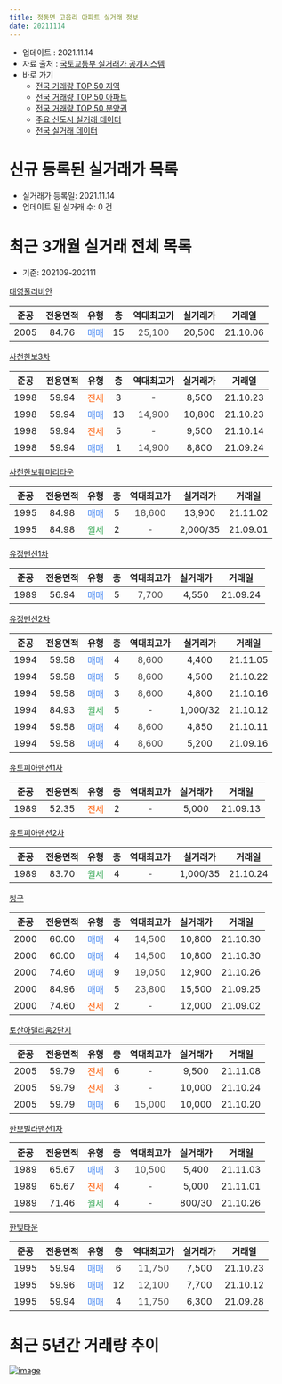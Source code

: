 ```yaml
---
title: 정동면 고읍리 아파트 실거래 정보
date: 20211114
---
```


* 업데이트 : 2021.11.14
* 자료 출처 : [국토교통부 실거래가 공개시스템](http://rt.molit.go.kr)
* 바로 가기
    * [전국 거래량 TOP 50 지역](https://apt-info.github.io/apt-trade-info/tr)
    * [전국 거래량 TOP 50 아파트](https://apt-info.github.io/apt-trade-info/ta)
    * [전국 거래량 TOP 50 분양권](https://apt-info.github.io/apt-trade-info/tb)
    * [주요 신도시 실거래 데이터](https://apt-info.github.io/apt-trade-info/newtown)
    * [전국 실거래 데이터](https://apt-info.github.io/apt-trade-info/all)



<script async src="https://pagead2.googlesyndication.com/pagead/js/adsbygoogle.js"></script>
<!-- 기본광고 -->
<ins class="adsbygoogle"
     style="display:block"
     data-ad-client="ca-pub-1142216861245946"
     data-ad-slot="4805727019"
     data-ad-format="auto"
     data-full-width-responsive="true"></ins>
<script>
     (adsbygoogle = window.adsbygoogle || []).push({});
</script>


# 신규 등록된 실거래가 목록

* 실거래가 등록일: 2021.11.14
* 업데이트 된 실거래 수: 0 건




<script async src="https://pagead2.googlesyndication.com/pagead/js/adsbygoogle.js"></script>
<!-- 기본광고 -->
<ins class="adsbygoogle"
     style="display:block"
     data-ad-client="ca-pub-1142216861245946"
     data-ad-slot="4805727019"
     data-ad-format="auto"
     data-full-width-responsive="true"></ins>
<script>
     (adsbygoogle = window.adsbygoogle || []).push({});
</script>


# 최근 3개월 실거래 전체 목록
* 기준: 202109-202111


[대영풀리비안](https://search.naver.com/search.naver?query=%EB%8C%80%EC%98%81%ED%92%80%EB%A6%AC%EB%B9%84%EC%95%88)

|준공|전용면적|유형|층|역대최고가|실거래가|거래일|
|:---:|:---:|:---:|:---:|:---:|:---:|:---:|
|2005|84.76|<span style="color:#4285F3">매매</span>|15|<span style="color:#444444">25,100</span>|20,500|21.10.06|

[사천한보3차](https://search.naver.com/search.naver?query=%EC%82%AC%EC%B2%9C%ED%95%9C%EB%B3%B43%EC%B0%A8)

|준공|전용면적|유형|층|역대최고가|실거래가|거래일|
|:---:|:---:|:---:|:---:|:---:|:---:|:---:|
|1998|59.94|<span style="color:#FF5A00">전세</span>|3|<span style="color:#444444">-</span>|8,500|21.10.23|
|1998|59.94|<span style="color:#4285F3">매매</span>|13|<span style="color:#444444">14,900</span>|10,800|21.10.23|
|1998|59.94|<span style="color:#FF5A00">전세</span>|5|<span style="color:#444444">-</span>|9,500|21.10.14|
|1998|59.94|<span style="color:#4285F3">매매</span>|1|<span style="color:#444444">14,900</span>|8,800|21.09.24|

[사천한보훼미리타운](https://search.naver.com/search.naver?query=%EC%82%AC%EC%B2%9C%ED%95%9C%EB%B3%B4%ED%9B%BC%EB%AF%B8%EB%A6%AC%ED%83%80%EC%9A%B4)

|준공|전용면적|유형|층|역대최고가|실거래가|거래일|
|:---:|:---:|:---:|:---:|:---:|:---:|:---:|
|1995|84.98|<span style="color:#4285F3">매매</span>|5|<span style="color:#444444">18,600</span>|13,900|21.11.02|
|1995|84.98|<span style="color:#34A853">월세</span>|2|<span style="color:#444444">-</span>|2,000/35|21.09.01|

[유정맨션1차](https://search.naver.com/search.naver?query=%EC%9C%A0%EC%A0%95%EB%A7%A8%EC%85%981%EC%B0%A8)

|준공|전용면적|유형|층|역대최고가|실거래가|거래일|
|:---:|:---:|:---:|:---:|:---:|:---:|:---:|
|1989|56.94|<span style="color:#4285F3">매매</span>|5|<span style="color:#444444">7,700</span>|4,550|21.09.24|

[유정맨션2차](https://search.naver.com/search.naver?query=%EC%9C%A0%EC%A0%95%EB%A7%A8%EC%85%982%EC%B0%A8)

|준공|전용면적|유형|층|역대최고가|실거래가|거래일|
|:---:|:---:|:---:|:---:|:---:|:---:|:---:|
|1994|59.58|<span style="color:#4285F3">매매</span>|4|<span style="color:#444444">8,600</span>|4,400|21.11.05|
|1994|59.58|<span style="color:#4285F3">매매</span>|5|<span style="color:#444444">8,600</span>|4,500|21.10.22|
|1994|59.58|<span style="color:#4285F3">매매</span>|3|<span style="color:#444444">8,600</span>|4,800|21.10.16|
|1994|84.93|<span style="color:#34A853">월세</span>|5|<span style="color:#444444">-</span>|1,000/32|21.10.12|
|1994|59.58|<span style="color:#4285F3">매매</span>|4|<span style="color:#444444">8,600</span>|4,850|21.10.11|
|1994|59.58|<span style="color:#4285F3">매매</span>|4|<span style="color:#444444">8,600</span>|5,200|21.09.16|

[유토피아맨션1차](https://search.naver.com/search.naver?query=%EC%9C%A0%ED%86%A0%ED%94%BC%EC%95%84%EB%A7%A8%EC%85%981%EC%B0%A8)

|준공|전용면적|유형|층|역대최고가|실거래가|거래일|
|:---:|:---:|:---:|:---:|:---:|:---:|:---:|
|1989|52.35|<span style="color:#FF5A00">전세</span>|2|<span style="color:#444444">-</span>|5,000|21.09.13|

[유토피아맨션2차](https://search.naver.com/search.naver?query=%EC%9C%A0%ED%86%A0%ED%94%BC%EC%95%84%EB%A7%A8%EC%85%982%EC%B0%A8)

|준공|전용면적|유형|층|역대최고가|실거래가|거래일|
|:---:|:---:|:---:|:---:|:---:|:---:|:---:|
|1989|83.70|<span style="color:#34A853">월세</span>|4|<span style="color:#444444">-</span>|1,000/35|21.10.24|

[청구](https://search.naver.com/search.naver?query=%EC%B2%AD%EA%B5%AC)

|준공|전용면적|유형|층|역대최고가|실거래가|거래일|
|:---:|:---:|:---:|:---:|:---:|:---:|:---:|
|2000|60.00|<span style="color:#4285F3">매매</span>|4|<span style="color:#444444">14,500</span>|10,800|21.10.30|
|2000|60.00|<span style="color:#4285F3">매매</span>|4|<span style="color:#444444">14,500</span>|10,800|21.10.30|
|2000|74.60|<span style="color:#4285F3">매매</span>|9|<span style="color:#444444">19,050</span>|12,900|21.10.26|
|2000|84.96|<span style="color:#4285F3">매매</span>|5|<span style="color:#444444">23,800</span>|15,500|21.09.25|
|2000|74.60|<span style="color:#FF5A00">전세</span>|2|<span style="color:#444444">-</span>|12,000|21.09.02|

[토산아델리움2단지](https://search.naver.com/search.naver?query=%ED%86%A0%EC%82%B0%EC%95%84%EB%8D%B8%EB%A6%AC%EC%9B%802%EB%8B%A8%EC%A7%80)

|준공|전용면적|유형|층|역대최고가|실거래가|거래일|
|:---:|:---:|:---:|:---:|:---:|:---:|:---:|
|2005|59.79|<span style="color:#FF5A00">전세</span>|6|<span style="color:#444444">-</span>|9,500|21.11.08|
|2005|59.79|<span style="color:#FF5A00">전세</span>|3|<span style="color:#444444">-</span>|10,000|21.10.24|
|2005|59.79|<span style="color:#4285F3">매매</span>|6|<span style="color:#444444">15,000</span>|10,000|21.10.20|

[한보빌라맨션1차](https://search.naver.com/search.naver?query=%ED%95%9C%EB%B3%B4%EB%B9%8C%EB%9D%BC%EB%A7%A8%EC%85%981%EC%B0%A8)

|준공|전용면적|유형|층|역대최고가|실거래가|거래일|
|:---:|:---:|:---:|:---:|:---:|:---:|:---:|
|1989|65.67|<span style="color:#4285F3">매매</span>|3|<span style="color:#444444">10,500</span>|5,400|21.11.03|
|1989|65.67|<span style="color:#FF5A00">전세</span>|4|<span style="color:#444444">-</span>|5,000|21.11.01|
|1989|71.46|<span style="color:#34A853">월세</span>|4|<span style="color:#444444">-</span>|800/30|21.10.26|

[한빛타운](https://search.naver.com/search.naver?query=%ED%95%9C%EB%B9%9B%ED%83%80%EC%9A%B4)

|준공|전용면적|유형|층|역대최고가|실거래가|거래일|
|:---:|:---:|:---:|:---:|:---:|:---:|:---:|
|1995|59.94|<span style="color:#4285F3">매매</span>|6|<span style="color:#444444">11,750</span>|7,500|21.10.23|
|1995|59.96|<span style="color:#4285F3">매매</span>|12|<span style="color:#444444">12,100</span>|7,700|21.10.12|
|1995|59.94|<span style="color:#4285F3">매매</span>|4|<span style="color:#444444">11,750</span>|6,300|21.09.28|



<script async src="https://pagead2.googlesyndication.com/pagead/js/adsbygoogle.js"></script>
<!-- 기본광고 -->
<ins class="adsbygoogle"
     style="display:block"
     data-ad-client="ca-pub-1142216861245946"
     data-ad-slot="4805727019"
     data-ad-format="auto"
     data-full-width-responsive="true"></ins>
<script>
     (adsbygoogle = window.adsbygoogle || []).push({});
</script>


# 최근 5년간 거래량 추이


<div style="width:100%;">
    <canvas id="deal_progress" height="200"></canvas>
</div>

<script>
new Chart(document.getElementById("deal_progress"), {
    type: 'line',
    data: {
        labels: ['16.01','16.02','16.03','16.04','16.05','16.06','16.07','16.08','16.09','16.10','16.11','16.12','17.01','17.02','17.03','17.04','17.05','17.06','17.07','17.08','17.09','17.10','17.11','17.12','18.01','18.02','18.03','18.04','18.05','18.06','18.07','18.08','18.09','18.10','18.11','18.12','19.01','19.02','19.03','19.04','19.05','19.06','19.07','19.08','19.09','19.10','19.11','19.12','20.01','20.02','20.03','20.04','20.05','20.06','20.07','20.08','20.09','20.10','20.11','20.12','21.01','21.02','21.03','21.04','21.05','21.06','21.07','21.08','21.09','21.10','21.11'],
        datasets: [{
            label: '매매/분양권',
            data: [13,8,8,8,11,10,8,14,15,8,9,6,2,18,15,6,10,6,4,12,6,5,7,5,4,3,4,7,6,2,5,3,2,1,4,5,1,2,5,3,3,3,7,4,2,3,5,6,4,7,8,7,7,2,10,8,6,10,9,10,10,11,15,8,8,9,15,14,5,11,3],
            borderColor: "rgba(66, 133, 243, 1)",
            backgroundColor: "rgba(66, 133, 243, 0.05)",
            borderWidth: 1,
            pointRadius: 0,
            fill: false,
            lineTension: 0
        },{
            label: '전/월세',
            data: [6,7,6,8,11,7,4,4,7,5,6,10,6,3,4,10,5,6,2,4,4,3,8,3,5,3,2,4,5,8,7,7,5,7,3,5,4,5,5,10,9,6,11,4,7,9,8,9,10,9,8,5,6,1,9,5,5,2,3,6,8,8,9,6,11,9,7,8,3,6,2],
            borderColor: "rgba(255, 90, 0, 1)",
            backgroundColor: "rgba(255, 90, 0, 0.05)",
            borderWidth: 1,
            pointRadius: 0,
            fill: false,
            lineTension: 0
        },{
            label: '합계',
            data: [19,15,14,16,22,17,12,18,22,13,15,16,8,21,19,16,15,12,6,16,10,8,15,8,9,6,6,11,11,10,12,10,7,8,7,10,5,7,10,13,12,9,18,8,9,12,13,15,14,16,16,12,13,3,19,13,11,12,12,16,18,19,24,14,19,18,22,22,8,17,5],
            borderColor: "rgba(0, 0, 0, 1)",
            backgroundColor: "rgba(0, 0, 0, 0.03)",
            borderWidth: 0.1,
            pointRadius: 0,
            fill: true,
            lineTension: 0
        }
        ]
    },
    options: {
        responsive: true,
        title: {
            display: false
        },
        tooltips: {
            mode: 'index',
            intersect: false
        },
        hover: {
            mode: 'nearest',
            intersect: true
        },
        scales: {
            xAxes: [{
                display: true,
                scaleLabel: {
                    display: true,
                    labelString: '년/월'
                }
            }],
            yAxes: [{
                display: true,
                ticks: {
                    suggestedMin: 0,
                },
                scaleLabel: {
                    display: true,
                    labelString: '실거래 수'
                }
            }]
        }
    }
});

</script>


[![image](https://apt-info.github.io/images/2020-01-03-apt-trade-info/1024x500.png)](https://play.google.com/store/apps/details?id=com.aptinfo.apttradeinfo)

